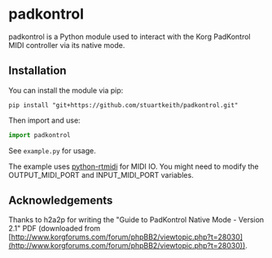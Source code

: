 # padkontrol

padkontrol is a Python module used to interact with the Korg PadKontrol MIDI controller via its native mode.


## Installation

You can install the module via pip:

```shell
pip install "git+https://github.com/stuartkeith/padkontrol.git"
```

Then import and use:

```python
import padkontrol
```

See `example.py` for usage.

The example uses [python-rtmidi](http://trac.chrisarndt.de/code/wiki/python-rtmidi) for MIDI IO.
You might need to modify the OUTPUT_MIDI_PORT and INPUT_MIDI_PORT variables.


## Acknowledgements

Thanks to h2a2p for writing the "Guide to PadKontrol Native Mode - Version 2.1" PDF (downloaded from [http://www.korgforums.com/forum/phpBB2/viewtopic.php?t=28030](http://www.korgforums.com/forum/phpBB2/viewtopic.php?t=28030)).
